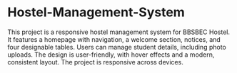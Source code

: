 # Hostel-Management-System
This project is a responsive hostel management system for BBSBEC Hostel. It features a homepage with navigation, a welcome section, notices, and four designable tables. Users can manage student details, including photo uploads. The design is user-friendly, with hover effects and a modern, consistent layout. The project is responsive across devices.
